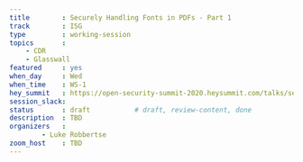 ```yaml
---
title        : Securely Handling Fonts in PDFs - Part 1
track        : ISG
type         : working-session
topics       :
    - CDR
    - Glasswall
featured     : yes
when_day     : Wed
when_time    : WS-1
hey_summit   : https://open-security-summit-2020.heysummit.com/talks/securely-handling-fonts-in-pdfs-part-1-11pm-bst/
session_slack: 
status       : draft           # draft, review-content, done
description  : TBD
organizers   :
        - Luke Robbertse
zoom_host    : TBD
---
```

